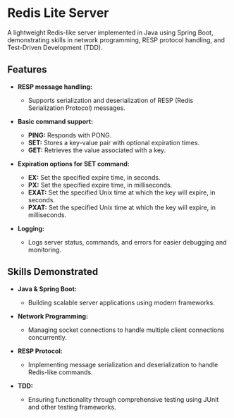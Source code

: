 # Redis Lite Server

A lightweight Redis-like server implemented in Java using Spring Boot, demonstrating skills in network programming, RESP protocol handling, and Test-Driven Development (TDD).

## Features

- **RESP message handling:**
  - Supports serialization and deserialization of RESP (Redis Serialization Protocol) messages.
  
- **Basic command support:**
  - **PING:** Responds with PONG.
  - **SET:** Stores a key-value pair with optional expiration times.
  - **GET:** Retrieves the value associated with a key.

- **Expiration options for SET command:**
  - **EX:** Set the specified expire time, in seconds.
  - **PX:** Set the specified expire time, in milliseconds.
  - **EXAT:** Set the specified Unix time at which the key will expire, in seconds.
  - **PXAT:** Set the specified Unix time at which the key will expire, in milliseconds.

- **Logging:**
  - Logs server status, commands, and errors for easier debugging and monitoring.

## Skills Demonstrated

- **Java & Spring Boot:**
  - Building scalable server applications using modern frameworks.
  
- **Network Programming:**
  - Managing socket connections to handle multiple client connections concurrently.

- **RESP Protocol:**
  - Implementing message serialization and deserialization to handle Redis-like commands.

- **TDD:**
  - Ensuring functionality through comprehensive testing using JUnit and other testing frameworks.

